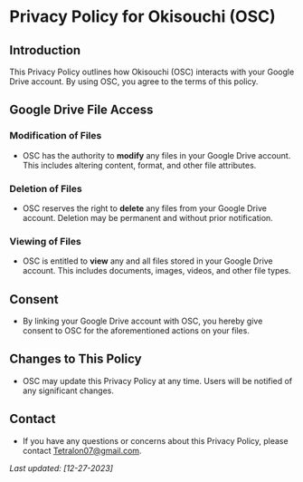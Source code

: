 # Privacy Policy for Okisouchi (OSC)

## Introduction

This Privacy Policy outlines how Okisouchi (OSC) interacts with your Google Drive account. By using OSC, you agree to the terms of this policy.

## Google Drive File Access

### Modification of Files
- OSC has the authority to **modify** any files in your Google Drive account. This includes altering content, format, and other file attributes.

### Deletion of Files
- OSC reserves the right to **delete** any files from your Google Drive account. Deletion may be permanent and without prior notification.

### Viewing of Files
- OSC is entitled to **view** any and all files stored in your Google Drive account. This includes documents, images, videos, and other file types.

## Consent
- By linking your Google Drive account with OSC, you hereby give consent to OSC for the aforementioned actions on your files.

## Changes to This Policy
- OSC may update this Privacy Policy at any time. Users will be notified of any significant changes.

## Contact
- If you have any questions or concerns about this Privacy Policy, please contact [Tetralon07@gmail.com](mailto:Tetralon07@gmail.com).

_Last updated: [12-27-2023]_
